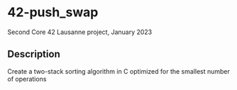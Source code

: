 # 42-push_swap
Second Core 42 Lausanne project, January 2023
## Description
Create a two-stack sorting algorithm in C optimized for the smallest number of operations
